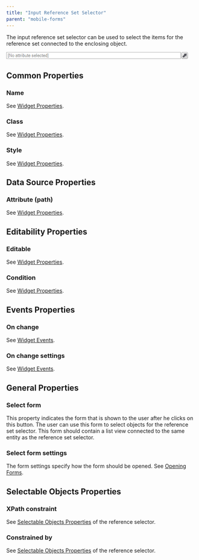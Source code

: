 ```yaml
---
title: "Input Reference Set Selector"
parent: "mobile-forms"
---
```

The input reference set selector can be used to select the items for the reference set connected to the enclosing object.

![](attachments/4194314/4325379.png)

## Common Properties

### Name

See [Widget Properties](widget-properties).

### Class

See [Widget Properties](widget-properties).

### Style

See [Widget Properties](widget-properties).

## Data Source Properties

### Attribute (path)

See [Widget Properties](widget-properties).

## Editability Properties

### Editable

See [Widget Properties](widget-properties).

### Condition

See [Widget Properties](widget-properties).

## Events Properties

### On change

See [Widget Events](widget-events).

### On change settings

See [Widget Events](widget-events).

## General Properties

### Select form

This property indicates the form that is shown to the user after he clicks on this button. The user can use this form to select objects for the reference set selector. This form should contain a list view connected to the same entity as the reference set selector.

### Select form settings

The form settings specify how the form should be opened. See [Opening Forms](opening-forms).

## Selectable Objects Properties

### XPath constraint

See [Selectable Objects Properties](reference-selector) of the reference selector.

### Constrained by

See [Selectable Objects Properties](reference-selector) of the reference selector.

